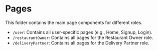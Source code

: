 # Pages

This folder contains the main page components for different roles.

- `/user`: Contains all user-specific pages (e.g., Home, Signup, Login).
- `/restaurantOwner`: Contains all pages for the Restaurant Owner role.
- `/deliveryPartner`: Contains all pages for the Delivery Partner role.
